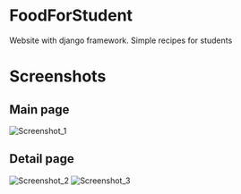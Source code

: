 # FoodForStudent
Website with django framework. Simple recipes for students

# Screenshots

## Main page
![Screenshot_1](https://user-images.githubusercontent.com/58889568/132396766-c2ce8125-89d6-4571-bed7-615e5c22a5a6.png)
## Detail page
![Screenshot_2](https://user-images.githubusercontent.com/58889568/132396786-d87c87d1-1bf9-4493-baf3-f8e7ed029c0f.png)
![Screenshot_3](https://user-images.githubusercontent.com/58889568/132396789-f56d0f04-0264-4134-ad59-1b082ae91bda.png)


